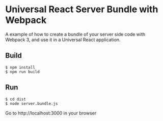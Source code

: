 # Universal React Server Bundle with Webpack
A example of how to create a bundle of your server side code with Webpack 3, and use it in a Universal React application.



## Build

```
$ npm install
$ npm run build
```

## Run

```
$ cd dist
$ node server.bundle.js
```

Go to http://localhost:3000 in your browser
